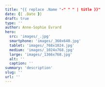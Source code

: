 ```yaml
---
title: "{{ replace .Name "-" " " | title }}"
date: {{ .Date }}
draft: true
type: ''
author: Anne-Sophie Evrard
hero:
  src: 'images/_.jpg'
  smartphone: 'images/_360x640.jpg'
  tablet: 'images/_768x1024.jpg'
  medium: 'images/_1024x768.jpg'
  large: 'images/_1366x768.jpg'
  alt: ''
  caption: ''
summary: 'description'
slug: ''
url: ''
---
```


